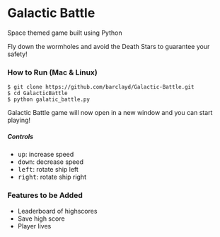 # Galactic Battle

Space themed game built using Python

Fly down the wormholes and avoid the Death Stars to guarantee your safety!

### How to Run (Mac & Linux)

````
$ git clone https://github.com/barclayd/Galactic-Battle.git
$ cd GalacticBattle
$ python galatic_battle.py
````
Galactic Battle game will now open in a new window and you can start playing!

##### Controls

- <kbd>up</kbd>: increase speed
- <kbd>down</kbd>: decrease speed
- <kbd>left</kbd>: rotate ship left
- <kbd>right</kbd>: rotate ship right

### Features to be Added

* Leaderboard of highscores
* Save high score
* Player lives